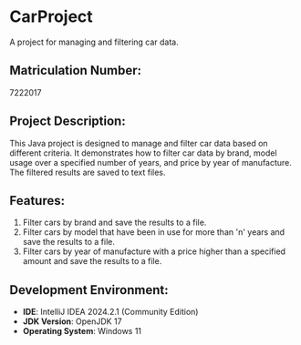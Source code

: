 # CarProject
A project for managing and filtering car data.

## Matriculation Number:
7222017

## Project Description:
This Java project is designed to manage and filter car data based on different criteria. It demonstrates how to filter car data by brand, model usage over a specified number of years, and price by year of manufacture. The filtered results are saved to text files.

## Features:
1. Filter cars by brand and save the results to a file.
2. Filter cars by model that have been in use for more than 'n' years and save the results to a file.
3. Filter cars by year of manufacture with a price higher than a specified amount and save the results to a file.

## Development Environment:
- **IDE**: IntelliJ IDEA 2024.2.1 (Community Edition)
- **JDK Version**: OpenJDK 17
- **Operating System**: Windows 11
